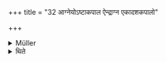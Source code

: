 +++
title = "32 आग्नेयोऽष्टाकपाल ऐन्द्राग्न एकादशकपालो"

+++

<details><summary>Müller</summary>

The Aṣṭā-kapāla for Agni, the Ekādaśa-kapāla or Dvādaśa-kapāla for Indra-Agnī, form the principal acts at the Amāvāsyā, the new moon, in the case of one who does not sacrifice with Soma.
</details>

<details><summary>थिते</summary>

आग्नेयोऽष्टाकपाल ऐन्द्राग्न एकादशकपालो द्वादशकपालो वा मावास्यायामसोमयाजिनः ३२
</details>

